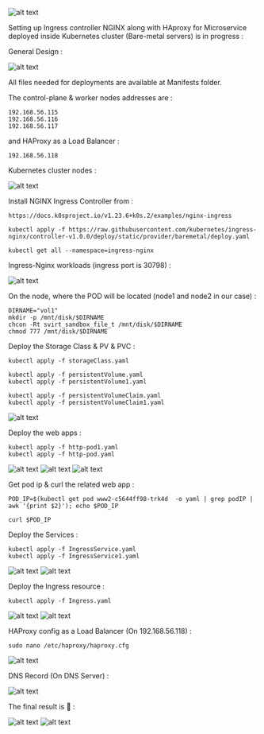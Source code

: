 ![alt text](https://raw.githubusercontent.com/kayvansol/Ingress/main/pics/kubernetes.gif?raw=true)

Setting up Ingress controller NGINX along with HAproxy for Microservice deployed inside Kubernetes cluster (Bare-metal servers) is in progress :

General Design :

![alt text](https://raw.githubusercontent.com/kayvansol/Ingress/main/pics/Plan.jpg?raw=true)

All files needed for deployments are available at Manifests folder.

The control-plane & worker nodes addresses are :
```
192.168.56.115
192.168.56.116
192.168.56.117
```
and HAProxy as a Load Balancer :
```
192.168.56.118
```

Kubernetes cluster nodes :

![alt text](https://raw.githubusercontent.com/kayvansol/Ingress/main/pics/nodes.png?raw=true)


Install NGINX Ingress Controller from :
```
https://docs.k0sproject.io/v1.23.6+k0s.2/examples/nginx-ingress
```

```
kubectl apply -f https://raw.githubusercontent.com/kubernetes/ingress-nginx/controller-v1.0.0/deploy/static/provider/baremetal/deploy.yaml

kubectl get all --namespace=ingress-nginx
```
Ingress-Nginx workloads (ingress port is 30798) :

![alt text](https://raw.githubusercontent.com/kayvansol/Ingress/main/pics/Nginx%20Ingress.png?raw=true)


On the node, where the POD will be located (node1 and node2 in our case) :
```
DIRNAME="vol1"
mkdir -p /mnt/disk/$DIRNAME 
chcon -Rt svirt_sandbox_file_t /mnt/disk/$DIRNAME
chmod 777 /mnt/disk/$DIRNAME
```

Deploy the Storage Class & PV & PVC :
```
kubectl apply -f storageClass.yaml

kubectl apply -f persistentVolume.yaml
kubectl apply -f persistentVolume1.yaml

kubectl apply -f persistentVolumeClaim.yaml
kubectl apply -f persistentVolumeClaim1.yaml
```
![alt text](https://raw.githubusercontent.com/kayvansol/Ingress/main/pics/pvc.png?raw=true)


Deploy the web apps :
```
kubectl apply -f http-pod1.yaml
kubectl apply -f http-pod.yaml
```
![alt text](https://raw.githubusercontent.com/kayvansol/Ingress/main/pics/deploymentds.png?raw=true)
![alt text](https://raw.githubusercontent.com/kayvansol/Ingress/main/pics/pods.png?raw=true)
![alt text](https://raw.githubusercontent.com/kayvansol/Ingress/main/pics/PodDesciption.png?raw=true)


Get pod ip & curl the related web app :
```
POD_IP=$(kubectl get pod www2-c5644ff98-trk4d  -o yaml | grep podIP | awk '{print $2}'); echo $POD_IP

curl $POD_IP
```

Deploy the Services :
```
kubectl apply -f IngressService.yaml
kubectl apply -f IngressService1.yaml
```
![alt text](https://raw.githubusercontent.com/kayvansol/Ingress/main/pics/svc.png?raw=true)
![alt text](https://raw.githubusercontent.com/kayvansol/Ingress/main/pics/svcDesc.png?raw=true)


Deploy the Ingress resource :
```
kubectl apply -f Ingress.yaml
```
![alt text](https://raw.githubusercontent.com/kayvansol/Ingress/main/pics/ingress.png?raw=true)
![alt text](https://raw.githubusercontent.com/kayvansol/Ingress/main/pics/ingressDesc.png?raw=true)


HAProxy config as a Load Balancer (On 192.168.56.118) :
```
sudo nano /etc/haproxy/haproxy.cfg
```
![alt text](https://raw.githubusercontent.com/kayvansol/Ingress/main/pics/haproxy.png?raw=true)


DNS Record (On DNS Server) :

![alt text](https://raw.githubusercontent.com/kayvansol/Ingress/main/pics/dns.png?raw=true)

The final result is 🍹 :

![alt text](https://raw.githubusercontent.com/kayvansol/Ingress/main/pics/web.png?raw=true)
![alt text](https://raw.githubusercontent.com/kayvansol/Ingress/main/pics/app.png?raw=true)
